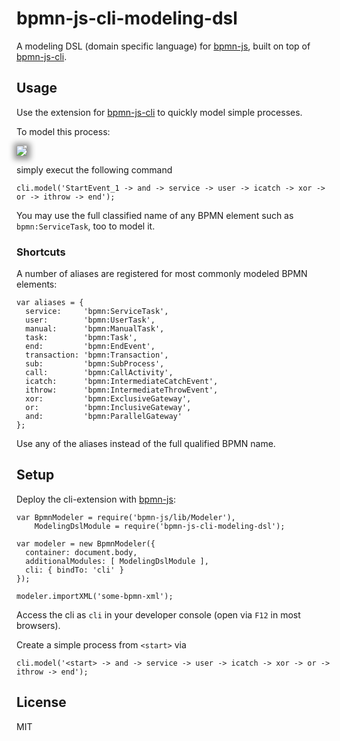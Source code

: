 # bpmn-js-cli-modeling-dsl

A modeling DSL (domain specific language) for [bpmn-js](https://github.com/bpmn-io/bpmn-js), built on top of [bpmn-js-cli](https://github.com/Nikku/bpmn-js-cli).


## Usage

Use the extension for [bpmn-js-cli](https://github.com/Nikku/bpmn-js-cli) to quickly model simple processes.

To model this process:

<img src="https://raw.githubusercontent.com/Nikku/bpmn-js-cli-modeling-dsl/master/docs/model.png" style="max-width: 100%; box-shadow: 1px 1px 10px 5px rgba(143,143,143,1);" />

simply execut the following command

```
cli.model('StartEvent_1 -> and -> service -> user -> icatch -> xor -> or -> ithrow -> end');
```

You may use the full classified name of any BPMN element such as `bpmn:ServiceTask`, too to model it.


### Shortcuts

A number of aliases are registered for most commonly modeled BPMN elements:

```
var aliases = {
  service:     'bpmn:ServiceTask',
  user:        'bpmn:UserTask',
  manual:      'bpmn:ManualTask',
  task:        'bpmn:Task',
  end:         'bpmn:EndEvent',
  transaction: 'bpmn:Transaction',
  sub:         'bpmn:SubProcess',
  call:        'bpmn:CallActivity',
  icatch:      'bpmn:IntermediateCatchEvent',
  ithrow:      'bpmn:IntermediateThrowEvent',
  xor:         'bpmn:ExclusiveGateway',
  or:          'bpmn:InclusiveGateway',
  and:         'bpmn:ParallelGateway'
};
```

Use any of the aliases instead of the full qualified BPMN name.



## Setup

Deploy the cli-extension with [bpmn-js](https://github.com/bpmn-io/bpmn-js):

```
var BpmnModeler = require('bpmn-js/lib/Modeler'),
    ModelingDslModule = require('bpmn-js-cli-modeling-dsl');

var modeler = new BpmnModeler({
  container: document.body,
  additionalModules: [ ModelingDslModule ],
  cli: { bindTo: 'cli' }
});

modeler.importXML('some-bpmn-xml');
```


Access the cli as `cli` in your developer console (open via `F12` in most browsers).

Create a simple process from `<start>` via

```
cli.model('<start> -> and -> service -> user -> icatch -> xor -> or -> ithrow -> end');
```


## License

MIT